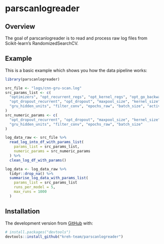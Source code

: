 
# parscanlogreader <!-- <img src="man/figures/logo.png" align="right" width="120" /> -->

<!-- badges: start -->

<!-- badges: end -->

## Overview

The goal of parscanlogreader is to read and process raw log files from
Scikit-learn’s RandomizedSearchCV.

## Example

This is a basic example which shows you how the data pipeline works:

``` r
library(parscanlogreader)

src_file <- "logs/cnn-gru-scan.log"
src_params_list <- c(
  "optimizers", "opt_recurrent_regs", "opt_kernel_regs", "opt_go_backwards",
  "opt_dropout_recurrent", "opt_dropout", "maxpool_size", "kernel_size",
  "gru_hidden_units", "filter_conv", "epochs_raw", "batch_size", "activation_conv"
)
src_numeric_params <- c(
  "opt_dropout_recurrent", "opt_dropout", "maxpool_size", "kernel_size",
  "gru_hidden_units", "filter_conv", "epochs_raw", "batch_size"
)
```

``` r
log_data_raw <- src_file %>%
  read_log_into_df_with_params_list(
    params_list = src_params_list, 
    numeric_params = src_numeric_params
  ) %>%
  clean_log_df_with_params()

log_data <- log_data_raw %>%
  tidyr::drop_na() %>%
  summarise_log_data_with_params_list(
    params_list = src_params_list
    runs_per_model = 5, 
    max_runs = 1000
  )
```

## Installation

<!-- You can install the released version of parscanlogreader from [CRAN](https://CRAN.R-project.org) with: -->

<!-- ``` r -->

<!-- install.packages("parscanlogreader") -->

<!-- ``` -->

<!-- And  -->

The development version from [GitHub](https://github.com/) with:

``` r
# install.packages("devtools")
devtools::install_github("kreh-team/parscanlogreader")
```
